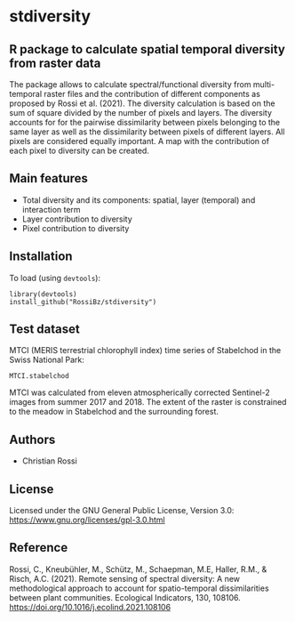 # stdiversity

## R package to calculate spatial temporal diversity from raster data 

The package allows to calculate spectral/functional diversity from multi-temporal raster 
files and the contribution of different components as proposed by Rossi et al. (2021). The diversity calculation is based on 
the sum of square divided by the number of pixels and layers. The diversity accounts for
for the pairwise dissimilarity between pixels belonging to the same layer as well as the dissimilarity between pixels
of different layers. All pixels are considered equally important.
A map with the contribution of each pixel to diversity can be created. 

## Main features

* Total diversity and its components: spatial, layer (temporal) and interaction term
* Layer contribution to diversity
* Pixel contribution to diversity

## Installation

To load (using `devtools`):

```Rscript
library(devtools)
install_github("RossiBz/stdiversity")
```

## Test dataset

MTCI (MERIS terrestrial chlorophyll index) time series of Stabelchod in the Swiss National Park:

```Rscript
MTCI.stabelchod
```
MTCI was calculated from eleven atmospherically
corrected Sentinel-2 images from summer 2017 and 2018. 
The extent of the raster is constrained to the meadow in Stabelchod and the surrounding forest.

## Authors

* Christian Rossi

## License

Licensed under the GNU General Public License, Version 3.0: https://www.gnu.org/licenses/gpl-3.0.html

## Reference

Rossi, C., Kneubühler, M., Schütz, M., Schaepman, M.E, Haller, R.M., & Risch, A.C. (2021). Remote sensing of spectral diversity: 
A new methodological approach to account for spatio-temporal dissimilarities between plant communities. Ecological Indicators, 130, 108106.
https://doi.org/10.1016/j.ecolind.2021.108106

